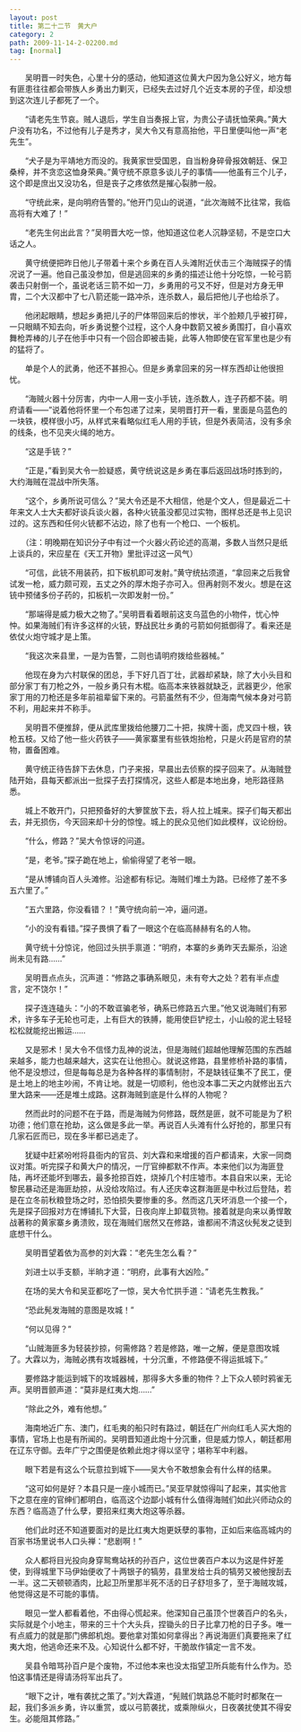 ```yaml
---
layout: post
title: 第二十二节　黄大户
category: 2
path: 2009-11-14-2-02200.md
tag: [normal]
---
```


　　吴明晋一时失色，心里十分的感动，他知道这位黄大户因为急公好义，地方每有匪患往往都会带族人乡勇出力剿灭，已经失去过好几个近支本房的子侄，却没想到这次连儿子都死了一个。

　　“请老先生节哀。贼人退后，学生自当奏报上官，为贵公子请抚恤荣典。”黄大户没有功名，不过他有儿子是秀才，吴大令又有意高抬他，平日里便叫他一声“老先生”。

　　“犬子是为平靖地方而没的。我黄家世受国恩，自当粉身碎骨报效朝廷、保卫桑梓，并不贪恋这恤身荣典。”黄守统不原意多谈儿子的事情――他虽有三个儿子，这个即是庶出又没功名，但是丧子之疼依然是摧心裂肺一般。

　　“守统此来，是向明府告警的。”他开门见山的说道，“此次海贼不比往常，我临高将有大难了！”

　　“老先生何出此言？”吴明晋大吃一惊，他知道这位老人沉静坚韧，不是空口大话之人。

　　黄守统便把昨日他儿子带着十来个乡勇在百人头滩附近伏击三个海贼探子的情况说了一遍。他自己虽没参加，但是逃回来的乡勇的描述让他十分吃惊，一轮弓箭袭击只射倒一个，虽说老话三箭不如一刀，乡勇用的弓又不好，但是对方身无甲胄，二个大汉都中了七八箭还能一路冲杀，连杀数人，最后把他儿子也给杀了。

　　他闭起眼睛，想起乡勇把儿子的尸体带回来后的惨状，半个脸颊几乎被打碎，一只眼睛不知去向，听乡勇说整个过程，这个人身中数箭又被乡勇围打，自小喜欢舞枪弄棒的儿子在他手中只有一个回合即被击毙，此等人物即使在官军里也是少有的猛将了。

　　单是个人的武勇，他还不甚担心。但是乡勇拿回来的另一样东西却让他很担忧。

　　“海贼火器十分厉害，内中一人用一支小手铳，连杀数人，连子药都不装。明府请看――”说着他将怀里一个布包递了过来，吴明晋打开一看，里面是乌蓝色的一块铁，模样很小巧，从样式来看略似红毛人用的手铳，但是外表简洁，没有多余的线条，也不见夹火绳的地方。

　　“这是手铳？”

　　“正是，”看到吴大令一脸疑惑，黄守统说这是乡勇在事后返回战场时拣到的，大约海贼在混战中所失落。

　　“这个，乡勇所说可信么？”吴大令还是不大相信，他是个文人，但是最近二十年来文人士大夫都好谈兵谈火器，各种火铳虽没都见过实物，图样总还是书上见识过的。这东西和任何火铳都不沾边，除了也有一个枪口、一个板机。

　　（注：明晚期在知识分子中有过一个火器火药论述的高潮，多数人当然只是纸上谈兵的，宋应星在《天工开物》里批评过这一风气）

　　“可信，此铳不用装药，扣下板机即可发射。”黄守统拈须道，“拿回来之后我曾试发一枪，威力颇可观，五丈之外的厚木炮子亦可入。但再射则不发火。想是在这铳中预储多份子药的，扣板机一次即发射一份。”

　　“那端得是威力极大之物了。”吴明晋看着眼前这支乌蓝色的小物件，忧心忡忡。如果海贼们有许多这样的火铳，野战民壮乡勇的弓箭如何抵御得了。看来还是依仗火炮守城才是上策。

　　“我这次来县里，一是为告警，二则也请明府拨给些器械。”

　　他现在身为六村联保的团总，手下好几百丁壮，武器却紧缺，除了大小头目和部分家丁有刀枪之外，一般乡勇只有木棍。临高本来铁器就缺乏，武器更少，他家家丁用的刀枪还是多年前祖辈留下来的。弓箭虽然有不少，但海南气候本身对弓箭不利，用起来并不称手。

　　吴明晋不便推辞，便从武库里拨给他腰刀二十把，挨牌十面，虎叉四十根，铁枪五枝。又给了他一些火药铁子――黄家寨里有些铁炮抬枪，只是火药是官府的禁物，置备困难。

　　黄守统正待告辞下去休息，门子来报，早晨出去侦察的探子回来了。从海贼登陆开始，县每天都派出一批探子去打探情况，这些人都是本地出身，地形路径熟悉。

　　城上不敢开门，只把预备好的大箩筐放下去，将人拉上城来。探子们每天都出去，并无损伤，今天回来却十分的惊惶。城上的民众见他们如此模样，议论纷纷。

　　“什么，修路？”吴大令惊讶的问道。

　　“是，老爷。”探子跪在地上，偷偷得望了老爷一眼。

　　“是从博铺向百人头滩修。沿途都有标记。海贼们堆土为路。已经修了差不多五六里了。”

　　“五六里路，你没看错？！”黄守统向前一冲，逼问道。

　　“小的没有看错。”探子畏惧了看了一眼这个在临高赫赫有名的人物。

　　黄守统十分惊诧，他回过头拱手禀道：“明府，本寨的乡勇昨天去厮杀，沿途尚未见有路……”

　　吴明晋点点头，沉声道：“修路之事确系眼见，未有夸大之处？若有半点虚言，定不饶尔！”

　　探子连连磕头：“小的不敢诓骗老爷，确系已修路五六里。”他又说海贼们有邪术，许多车子无轮也可走，上有巨大的铁膊，能用使巨铲挖土，小山般的泥土轻轻松松就能挖出搬运……

　　又是邪术！吴大令不信怪力乱神的说法，但是海贼们超越他理解范围的东西越来越多，能力也越来越大，这实在让他担心。就说这修路，县里修桥补路的事情，他不是没想过，但是每每总是为各种各样的事情制肘，不是缺钱征集不了民工，便是土地上的地主吵闹，不肯让地。就是一切顺利，他也没本事二天之内就修出五六里大路来――还是堆土成路。这群海贼到底是什么样的人物呢？

　　然而此时的问题不在于路，而是海贼为何修路，既然是匪，就不可能是为了积功德；他们意在抢劫，这么做是多此一举。再说百人头滩有什么好抢的，那里只有几家石匠而已，现在多半都已逃走了。

　　犹疑中赶紧吩咐将县衙内的官员、刘大霖和来增援的百户都请来，大家一同商议对策。听完探子和黄大户的情况，一厅官绅都默不作声。本来他们以为海匪登陆，再坏还能坏到哪去，最多抢掠百姓，烧掉几个村庄墟市。本县自宋以来，无论黎民暴动还是海匪劫掠，从没给攻陷过。有人还庆幸这群海匪是中秋过后登陆，若是在立冬前秋粮登场之时，恐怕损失要惨重的多。然而这几天坏消息一个接一个，先是探子回报对方在博铺扎下大营，日夜向岸上卸载货物。接着就是向来以勇悍敢战著称的黄家寨乡勇溃败，现在海贼们居然又在修路，谁都闹不清这伙髡发之徒到底想干什么。

　　吴明晋望着依为高参的刘大霖：“老先生怎么看？”

　　刘进士以手支额，半晌才道：“明府，此事有大凶险。”

　　在场的吴大令和吴亚都吃了一惊，吴大令忙拱手道：“请老先生教我。”

　　“恐此髡发海贼的意图是攻城！”

　　“何以见得？”

　　“山贼海匪多为轻装抄掠，何需修路？若是修路，唯一之解，便是意图攻城了。大霖以为，海贼必携有攻城器械，十分沉重，不修路便不得运抵城下。”

　　要修路才能运到城下的攻城器械，那得多大多重的物件？上下众人顿时鸦雀无声。吴明晋颤声道：“莫非是红夷大炮……”

　　“除此之外，难有他想。”

　　海南地近广东、澳门，红毛夷的船只时有路过，朝廷在广州向红毛人买大炮的事情，官场上也是有所闻的。吴明晋知道此炮十分沉重，但是威力惊人，朝廷都用在辽东守御。去年广宁之围便是依赖此炮才得以坚守；堪称军中利器。

　　眼下若是有这么个玩意拉到城下――吴大令不敢想象会有什么样的结果。

　　“这可如何是好？本县只是一座小城而已。”吴亚早就惊得叫了起来，其实他言下之意在座的官绅们都明白，临高这个边鄙小城有什么值得海贼们如此兴师动众的东西？临高造了什么孽，要招来红夷大炮这等杀器。

　　他们此时还不知道要面对的是比红夷大炮更妖孽的事物，正如后来临高城内的百家书场里说书人口头禅：“悲剧啊！”

　　众人都将目光投向身穿鸳鸯站袄的孙百户，这位世袭百户本以为这是件好差使，到得城里下马伊始便收了十两银子的犒劳，县里发给士兵的犒劳又被他搜刮去一半。这二天顿顿酒肉，比起卫所里那半死不活的日子舒坦多了，至于海贼攻城，他觉得这是不可能的事情。

　　眼见一堂人都看着他，不由得心慌起来。他深知自己虽顶个世袭百户的名头，实际就是个小地主，带来的三十个大头兵，捏锄头的日子比拿刀枪的日子多。唯一有点威力的就是那门佛郎机炮。要他拿对策如何拿得出？再说海匪们真要拖来了红夷大炮，他逃命还来不及。心知说什么都不好，干脆故作镇定一言不发。

　　吴县令暗骂孙百户是个废物，不过他本来也没太指望卫所兵能有什么作为。恐怕这事情还是得请汤将军出兵了。

　　“眼下之计，唯有袭扰之策了。”刘大霖道，“髡贼们筑路总不能时时都聚在一起，我们多派乡勇，许以重赏，或以弓箭袭扰，或乘隙纵火，日夜袭扰使其不得安生。必能阻其修路。”
